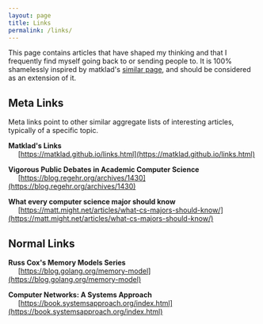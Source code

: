 ```yaml
---
layout: page
title: Links
permalink: /links/
---
```


This page contains articles that have shaped my thinking and that I frequently find myself going back to or sending people to. It is 100% shamelessly inspired by matklad's [similar page](https://matklad.github.io/links.html), and should be considered as an extension of it.

## Meta Links

Meta links point to other similar aggregate lists of interesting articles, typically of a specific topic.

**Matklad's Links**
<br>&nbsp;&nbsp;&nbsp;&nbsp;
[https://matklad.github.io/links.html](https://matklad.github.io/links.html)

**Vigorous Public Debates in Academic Computer Science**
<br>&nbsp;&nbsp;&nbsp;&nbsp; 
[https://blog.regehr.org/archives/1430](https://blog.regehr.org/archives/1430)

**What every computer science major should know**
<br>&nbsp;&nbsp;&nbsp;&nbsp;
[https://matt.might.net/articles/what-cs-majors-should-know/](https://matt.might.net/articles/what-cs-majors-should-know/)

## Normal Links

**Russ Cox's Memory Models Series**
<br>&nbsp;&nbsp;&nbsp;&nbsp;
[https://blog.golang.org/memory-model](https://blog.golang.org/memory-model)

**Computer Networks: A Systems Approach**
<br>&nbsp;&nbsp;&nbsp;&nbsp;
[https://book.systemsapproach.org/index.html](https://book.systemsapproach.org/index.html)